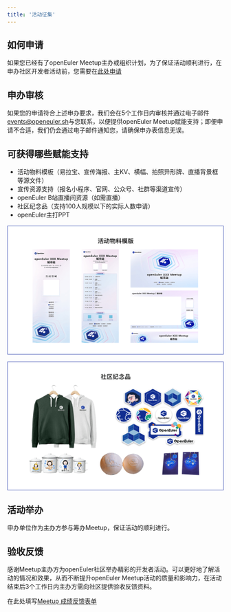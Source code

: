 ```yaml
---
title: '活动征集'
---
```


<script lang="ts" setup>
import BannerLevel2 from '@/components/BannerLevel2.vue'

import banner from '@/assets/banner/banner-community.png';
import illustration from '@/assets/illustrations/collect.png';

</script>

<ClientOnly>
  <BannerLevel2
  title="活动征集"
  :illustration="illustration"
  :background-image="banner"
  background-text="CONNECT"
  />
</ClientOnly>

<div class="markdown">

## 如何申请

如果您已经有了openEuler Meetup主办或组织计划，为了保证活动顺利进行，在申办社区开发者活动前，您需要在[此处申请](/zh/interaction/event-list/meetup-form/)

## 申办审核

如果您的申请符合上述申办要求，我们会在5个工作日内审核并通过电子邮件[events@openeuler.sh](mailto:events@openeuler.sh)与您联系，以便提供openEuler Meetup赋能支持；即便申请不合适，我们仍会通过电子邮件通知您，请确保申办表信息无误。

## 可获得哪些赋能支持

- 活动物料模板（易拉宝、宣传海报、主KV、横幅、拍照异形牌、直播背景框等源文件）
- 宣传资源支持（报名小程序、官网、公众号、社群等渠道宣传）
- openEuler B站直播间资源（如需直播）
- 社区纪念品（支持100人规模以下的实际人数申请）
- openEuler主打PPT

<p class='collect-img'>
  <img src='./material.png' class='img' />
  <img src='./souvenir.png' class='img' />
</p>

## 活动举办

申办单位作为主办方参与筹办Meetup，保证活动的顺利进行。

## 验收反馈

感谢Meetup主办方为openEuler社区举办精彩的开发者活动。可以更好地了解活动的情况和效果，从而不断提升openEuler Meetup活动的质量和影响力，在活动结束后3个工作日内主办方需向社区提供验收反馈资料。

在此处填写[Meetup 成绩反馈表单](https://www.openeuler.org/)

</div>

<style lang="scss" scoped>
  .collect-img {
    display:flex;
    gap:40px;
    margin:16px 0;
    @media (max-width: 1639px) {
      flex-direction: column;
      gap:16px;
    }
    .img{
        max-width:650px
    }
  }
</style>
